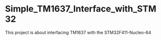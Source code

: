 # Simple_TM1637_Interface_with_STM32
This project is about interfacing TM1637 with the STM32F411-Nucleo-64
